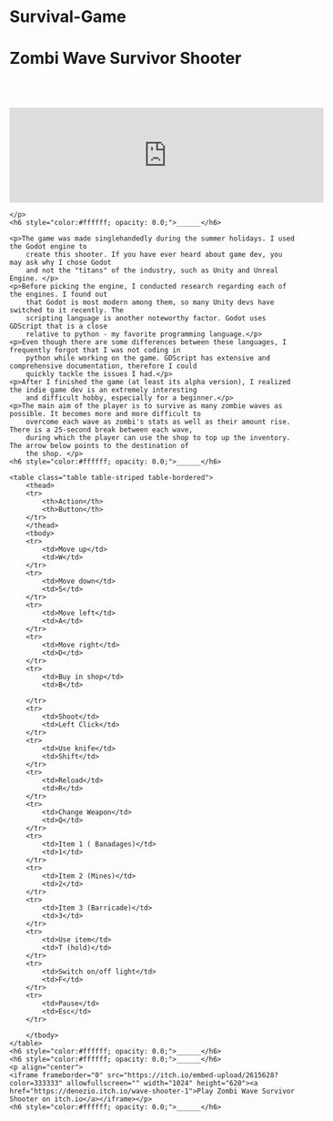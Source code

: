 # Survival-Game

<div class="card container">
    <h1 id="city-connector">Zombi Wave Survivor Shooter</h1>
    <h6 style="color:#ffffff; opacity: 0.0;">______</h6>
    <p align="left">
        <iframe frameborder="0" src="https://itch.io/embed/730797" width="552" height="167"><a
                href="https://denezio.itch.io/wave-shooter-1">Zombi Wave Survivor Shooter by Denezio</a></iframe>

    </p>
    <h6 style="color:#ffffff; opacity: 0.0;">______</h6>

    <p>The game was made singlehandedly during the summer holidays. I used the Godot engine to
        create this shooter. If you have ever heard about game dev, you may ask why I chose Godot
        and not the "titans" of the industry, such as Unity and Unreal Engine. </p>
    <p>Before picking the engine, I conducted research regarding each of the engines. I found out
        that Godot is most modern among them, so many Unity devs have switched to it recently. The
        scripting language is another noteworthy factor. Godot uses GDScript that is a close
        relative to python - my favorite programming language.</p>
    <p>Even though there are some differences between these languages, I frequently forgot that I was not coding in
        python while working on the game. GDScript has extensive and comprehensive documentation, therefore I could
        quickly tackle the issues I had.</p>
    <p>After I finished the game (at least its alpha version), I realized the indie game dev is an extremely interesting
        and difficult hobby, especially for a beginner.</p>
    <p>The main aim of the player is to survive as many zombie waves as possible. It becomes more and more difficult to
        overcome each wave as zombi's stats as well as their amount rise. There is a 25-second break between each wave,
        during which the player can use the shop to top up the inventory. The arrow below points to the destination of
        the shop. </p>
    <h6 style="color:#ffffff; opacity: 0.0;">______</h6>

    <table class="table table-striped table-bordered">
        <thead>
        <tr>
            <th>Action</th>
            <th>Button</th>
        </tr>
        </thead>
        <tbody>
        <tr>
            <td>Move up</td>
            <td>W</td>
        </tr>
        <tr>
            <td>Move down</td>
            <td>S</td>
        </tr>
        <tr>
            <td>Move left</td>
            <td>A</td>
        </tr>
        <tr>
            <td>Move right</td>
            <td>D</td>
        </tr>
        <tr>
            <td>Buy in shop</td>
            <td>B</td>

        </tr>
        <tr>
            <td>Shoot</td>
            <td>Left Click</td>
        </tr>
        <tr>
            <td>Use knife</td>
            <td>Shift</td>
        </tr>
        <tr>
            <td>Reload</td>
            <td>R</td>
        </tr>
        <tr>
            <td>Change Weapon</td>
            <td>Q</td>
        </tr>
        <tr>
            <td>Item 1 ( Banadages)</td>
            <td>1</td>
        </tr>
        <tr>
            <td>Item 2 (Mines)</td>
            <td>2</td>
        </tr>
        <tr>
            <td>Item 3 (Barricade)</td>
            <td>3</td>
        </tr>
        <tr>
            <td>Use item</td>
            <td>T (hold)</td>
        </tr>
        <tr>
            <td>Switch on/off light</td>
            <td>F</td>
        </tr>
        <tr>
            <td>Pause</td>
            <td>Esc</td>
        </tr>

        </tbody>
    </table>
    <h6 style="color:#ffffff; opacity: 0.0;">______</h6>
    <h6 style="color:#ffffff; opacity: 0.0;">______</h6>
    <p align="center">
    <iframe frameborder="0" src="https://itch.io/embed-upload/2615628?color=333333" allowfullscreen="" width="1024" height="620"><a href="https://denezio.itch.io/wave-shooter-1">Play Zombi Wave Survivor Shooter on itch.io</a></iframe></p>
    <h6 style="color:#ffffff; opacity: 0.0;">______</h6>



</div>
